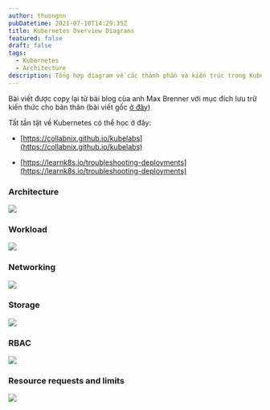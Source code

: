```yaml
---
author: thuongnn
pubDatetime: 2021-07-10T14:29:35Z
title: Kubernetes Overview Diagrams
featured: false
draft: false
tags:
  - Kubernetes
  - Architecture
description: Tổng hợp diagram về các thành phần và kiến trúc trong Kubernetes
---
```


Bài viết được copy lại từ bài blog của anh Max Brenner với mục đích lưu trữ kiến thức cho bản thân (bài viết gốc [ở đây](https://brennerm.github.io/posts/kubernetes-overview-diagrams.html))

Tất tần tật về Kubernetes có thể học ở đây:

- [https://collabnix.github.io/kubelabs](https://collabnix.github.io/kubelabs)

- [https://learnk8s.io/troubleshooting-deployments](https://learnk8s.io/troubleshooting-deployments)

### Architecture

![](https://github.com/user-attachments/assets/93b74965-8498-4622-95e8-cc0ae2f7fce8)

### Workload

![](https://github.com/user-attachments/assets/f790236d-c17c-488e-8932-668ed444f552)

### Networking

![](https://github.com/user-attachments/assets/c9d54b93-8ada-4472-a560-d1fe43913462)

### Storage

![](https://github.com/user-attachments/assets/70e5633e-abf3-432e-a34a-b524e56b179e)

### RBAC

![](https://github.com/user-attachments/assets/bf8d9795-c79b-4257-87d7-242ea366512f)

### Resource requests and limits

![](https://github.com/user-attachments/assets/b85c93dc-686c-412c-b856-2614738736c9)
